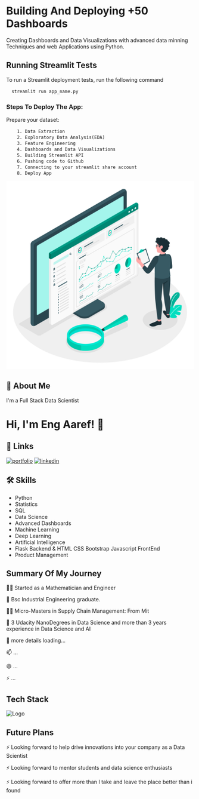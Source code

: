 
# **Building And Deploying +50 Dashboards**

Creating Dashboards and Data Visualizations with advanced data minning Techniques and web Applications using Python.


## Running Streamlit Tests

To run a Streamlit deployment tests, run the following command

```bash
  streamlit run app_name.py
```




### Steps To Deploy The App:

Prepare your dataset:

        1. Data Extraction
        2. Exploratory Data Analysis(EDA)
        3. Feature Engineering
        4. Dashboards and Data Visualizations
        5. Building Streamlit API
        6. Pushing code to Github
        7. Connecting to your streamlit share account 
        8. Deploy App



![logo](https://github.com/AshrafAaref21/Advanced-Dashboards-Python/blob/main/dashboard_logo.jpg?raw=true)


## 🚀 About Me
I'm a Full Stack Data Scientist


# Hi, I'm Eng Aaref! 👋


## 🔗 Links
[![portfolio](https://img.shields.io/badge/my_portfolio-000?style=for-the-badge&logo=ko-fi&logoColor=white)](https://www.fiverr.com/ashrafaaref?public_mode=true/)
[![linkedin](https://img.shields.io/badge/linkedin-0A66C2?style=for-the-badge&logo=linkedin&logoColor=white)](www.linkedin.com/in/ashraf-aaref-357b54206)


## 🛠 Skills
- Python  
- Statistics 
- SQL 
- Data Science
- Advanced Dashboards
- Machine Learning 
- Deep Learning
- Artificial Intelligence
- Flask Backend & HTML CSS Bootstrap Javascript FrontEnd
- Product Management


## Summary Of My Journey 
👩‍💻 Started as a Mathematician and Engineer

🧠 Bsc Industrial Engineering graduate.

👯‍♀️ Micro-Masters in Supply Chain Management: From Mit

🤔 3 Udacity NanoDegrees in Data Science and more than 3 years experience in Data Science and AI

💬 more details loading...

📫 ...

😄 ...

⚡️ ...



## Tech Stack





![Logo](https://businesstoys.in/assets/programs/full-stack-data-science-professional-program/tools.png)



## Future Plans 
⚡️ Looking forward to help drive innovations into your company as a Data Scientist

⚡️ Looking forward to mentor students and data science enthusiasts

⚡️ Looking forward to offer more than I take and leave the place better than i found



